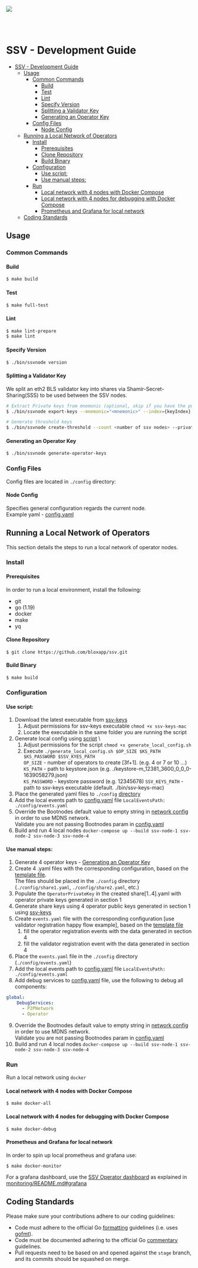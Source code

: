 [<img src="./resources/bloxstaking_header_image.png" >](https://www.bloxstaking.com/)

<br>
<br>

# SSV - Development Guide

- [SSV - Development Guide](#ssv---development-guide)
  - [Usage](#usage)
    - [Common Commands](#common-commands)
      - [Build](#build)
      - [Test](#test)
      - [Lint](#lint)
      - [Specify Version](#specify-version)
      - [Splitting a Validator Key](#splitting-a-validator-key)
      - [Generating an Operator Key](#generating-an-operator-key)
    - [Config Files](#config-files)
      - [Node Config](#node-config)
  - [Running a Local Network of Operators](#running-a-local-network-of-operators)
    - [Install](#install)
      - [Prerequisites](#prerequisites)
      - [Clone Repository](#clone-repository)
      - [Build Binary](#build-binary)
    - [Configuration](#configuration)
      - [Use script:](#use-script)
      - [Use manual steps:](#use-manual-steps)
    - [Run](#run)
      - [Local network with 4 nodes with Docker Compose](#local-network-with-4-nodes-with-docker-compose)
      - [Local network with 4 nodes for debugging with Docker Compose](#local-network-with-4-nodes-for-debugging-with-docker-compose)
      - [Prometheus and Grafana for local network](#prometheus-and-grafana-for-local-network)
  - [Coding Standards](#coding-standards)

## Usage

### Common Commands

#### Build
```bash
$ make build
```

#### Test
```bash
$ make full-test
```

#### Lint
```bash
$ make lint-prepare
$ make lint
```

#### Specify Version

```bash
$ ./bin/ssvnode version
```

#### Splitting a Validator Key

We split an eth2 BLS validator key into shares via Shamir-Secret-Sharing(SSS) to be used between the SSV nodes.

```bash
# Extract Private keys from mnemonic (optional, skip if you have the public/private keys )
$ ./bin/ssvnode export-keys --mnemonic="<mnemonic>" --index={keyIndex}

# Generate threshold keys
$ ./bin/ssvnode create-threshold --count <number of ssv nodes> --private-key <privateKey>
```

#### Generating an Operator Key

```bash
$ ./bin/ssvnode generate-operator-keys
```

### Config Files

Config files are located in `./config` directory:

#### Node Config

Specifies general configuration regards the current node. \
Example yaml - [config.yaml](../config/config.yaml)

## Running a Local Network of Operators

This section details the steps to run a local network of operator nodes.

### Install

#### Prerequisites

In order to run a local environment, install the following:
* git
* go (1.19)
* docker
* make
* yq

#### Clone Repository

```shell
$ git clone https://github.com/bloxapp/ssv.git
```

#### Build Binary

```shell
$ make build
```

### Configuration

#### Use script:

1. Download the latest executable from [ssv-keys](https://github.com/bloxapp/ssv-keys/releases)
   1. Adjust permissions for ssv-keys executable ```chmod +x ssv-keys-mac```
   2. Locate the executable in the same folder you are running the script
2. Generate local config using [script](../scripts/generate_local_config.sh) \
   1. Adjust permissions for the script ```chmod +x generate_local_config.sh```
   2. Execute ```./generate_local_config.sh $OP_SIZE $KS_PATH $KS_PASSWORD $SSV_KYES_PATH``` \
      `OP_SIZE` - number of operators to create [3f+1]. (e.g. 4 or 7 or 10 ...) \
      `KS_PATH` - path to keystore.json (e.g. ./keystore-m_12381_3600_0_0_0-1639058279.json)\
      `KS_PASSWORD` - keystore password (e.g. 12345678)
      `SSV_KEYS_PATH` - path to ssv-keys executable (default. ./bin/ssv-keys-mac)
3. Place the generated yaml files to `./config` [directory](../config)
4. Add the local events path to [config.yaml](../config/config.yaml) file `LocalEventsPath: ./config/events.yaml`
5. Override the Bootnodes default value to empty string in [network config](../network/p2p/config.go) in order to use MDNS network. \
   Validate you are not passing Bootnodes param in [config.yaml](../config/config.yaml)
6. Build and run 4 local nodes ```docker-compose up --build ssv-node-1 ssv-node-2 ssv-node-3 ssv-node-4```

#### Use manual steps:

1. Generate 4 operator keys - [Generating an Operator Key](#generating-an-operator-key)
2. Create 4 .yaml files with the corresponding configuration, based on the [template file](../config/example_share.yaml). \
   The files should be placed in the `./config` directory (`./config/share1.yaml`, `./config/share2.yaml`, etc.)
3. Populate the `OperatorPrivateKey` in the created share[1..4].yaml with operator private keys generated in section 1
4. Generate share keys using 4 operator public keys generated in section 1 using [ssv-keys](https://github.com/bloxapp/ssv-keys#option-1-running-an-executable-recommended-route)
5. Create `events.yaml` file with the corresponding configuration [use validator registration happy flow example], based on the [template file](../config/events.example.yaml)
   1. fill the operator registration events with the data generated in section 4
   2. fill the validator registration event with the data generated in section 4
6. Place the `events.yaml` file in the `./config` directory (`./config/events.yaml`)
7. Add the local events path to [config.yaml](../config/config.yaml) file `LocalEventsPath: ./config/events.yaml`
8. Add debug services to [config.yaml](../config/config.yaml) file, use the following to debug all components:
```yaml
global:
    DebugServices:
      - P2PNetwork
      - Operator
```
9. Override the Bootnodes default value to empty string in [network config](../network/p2p/config.go) in order to use MDNS network. \
   Validate you are not passing Bootnodes param in [config.yaml](../config/config.yaml)
10. Build and run 4 local nodes ```docker-compose up --build ssv-node-1 ssv-node-2 ssv-node-3 ssv-node-4```

### Run

Run a local network using `docker`

#### Local network with 4 nodes with Docker Compose

```shell
$ make docker-all
```

#### Local network with 4 nodes for debugging with Docker Compose

```shell
$ make docker-debug
```

#### Prometheus and Grafana for local network

In order to spin up local prometheus and grafana use:
```shell
$ make docker-monitor
```

For a grafana dashboard, use the [SSV Operator dashboard](../monitoring/grafana/dashboard_ssv_operator.json) as explained in [monitoring/README.md#grafana](../monitoring/README.md#grafana)

## Coding Standards

Please make sure your contributions adhere to our coding guidelines:

* Code must adhere to the official Go [formatting](https://golang.org/doc/effective_go.html#formatting)
  guidelines (i.e. uses [gofmt](https://golang.org/cmd/gofmt/)).
* Code must be documented adhering to the official Go [commentary](https://golang.org/doc/effective_go.html#commentary)
  guidelines.
* Pull requests need to be based on and opened against the `stage` branch, and its commits should be squashed on merge.
